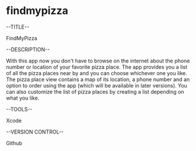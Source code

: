 # findmypizza
--TITLE--

FindMyPizza

--DESCRIPTION--

With this app now you don't have to browse on the internet about the phone number or location
of your favorite pizza place. The app provides you a list of all the pizza places near by
and you can choose whichever one you like. The pizza place view contains a map of its location, 
a phone number and an option to order using the app (which will be available in later versions).
You can also customize the list of pizza places by creating a list depending on what you like.

--TOOLS--

Xcode

--VERSION CONTROL--

Github
